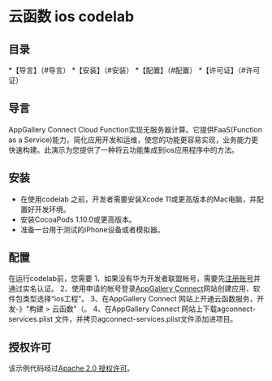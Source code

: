 # 云函数 ios codelab

## 目录

*【导言】（#导言）
*【安装】（#安装）
*【配置】（#配置）
*【许可证】（#许可证）


## 导言
AppGallery Connect Cloud Function实现无服务器计算。它提供FaaS(Function as a Service)能力，简化应用开发和运维，使您的功能更容易实现，业务能力更快速构建。此演示为您提供了一种将云功能集成到ios应用程序中的方法。

## 安装
* 在使用codelab 之前，开发者需要安装Xcode 11或更高版本的Mac电脑，并配置好开发环境。
* 安装CocoaPods 1.10.0或更高版本。
* 准备一台用于测试的iPhone设备或者模拟器。

## 配置
在运行codelab前，您需要
1、如果没有华为开发者联盟帐号，需要先[注册账号](https://developer.huawei.com/consumer/en/doc/start/registration-and-verification-0000001053628148)并通过实名认证。
2、使用申请的帐号登录[AppGallery Connect](https://developer.huawei.com/consumer/cn/doc/development/AppGallery-connect-Guides/agc-get-started)网站创建应用，软件包类型选择“ios工程”。
3、在AppGallery Connect 网站上开通云函数服务，开发-》"构建 > 云函数"（。
4、在AppGallery Connect 网站上下载agconnect-services.plist 文件，并拷贝agconnect-services.plist文件添加进项目。

## 授权许可

该示例代码经过[Apache 2.0 授权许可](http://www.apache.org/licenses/LICENSE-2.0)。
